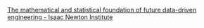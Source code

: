 [The mathematical and statistical foundation of future data-driven engineering - Isaac Newton Institute ](https://qi.tc/qi/110165)